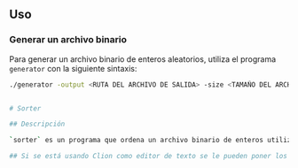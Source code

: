 ## Uso

### Generar un archivo binario

Para generar un archivo binario de enteros aleatorios, utiliza el programa `generator` con la siguiente sintaxis:

```sh
./generator -output <RUTA DEL ARCHIVO DE SALIDA> -size <TAMAÑO DEL ARCHIVO>


# Sorter

## Descripción

`sorter` es un programa que ordena un archivo binario de enteros utilizando diferentes algoritmos de ordenamiento. El programa utiliza un array paginado para manejar archivos grandes y minimizar el uso de memoria.

## Si se está usando Clion como editor de texto se le pueden poner los argumentos a los algoritmos en Run/Debug Configurations des pues en  Program arguments
